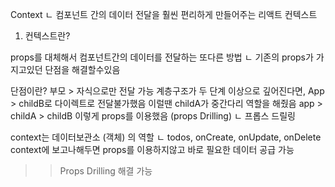 Context
ㄴ 컴포넌트 간의 데이터 전달을 훨씬 편리하게 만들어주는 리액트 컨텍스트
1. 컨텍스트란?


props를 대체해서 컴포넌트간의 데이터를 전달하는 또다른 방법
ㄴ 기존의 props가 가지고있던 단점을 해결할수있음 

단점이란?
부모 > 자식으로만 전달 가능
계층구조가 두 단계 이상으로 깊어진다면, App > childB로 다이렉트로 전달불가했음
이럴땐 childA가 중간다리 역할을 해줬음
app > childA > childB 이렇게 props를 이용했음 (props Drilling)
ㄴ 프롭스 드릴링

context는 데이터보관소 (객체) 의 역할
ㄴ todos, onCreate, onUpdate, onDelete context에 보고나해두면 props를 이용하지않고 바로 필요한 데이터 공급 가능
>> Props Drilling 해결 가능